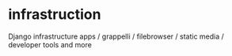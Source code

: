 infrastruction
==============

Django infrastructure apps / grappelli / filebrowser / static media / developer tools and more